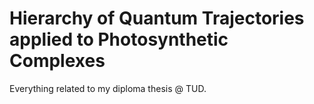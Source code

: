 # Hierarchy of Quantum Trajectories applied to Photosynthetic Complexes
Everything related to my diploma thesis @ TUD. 
